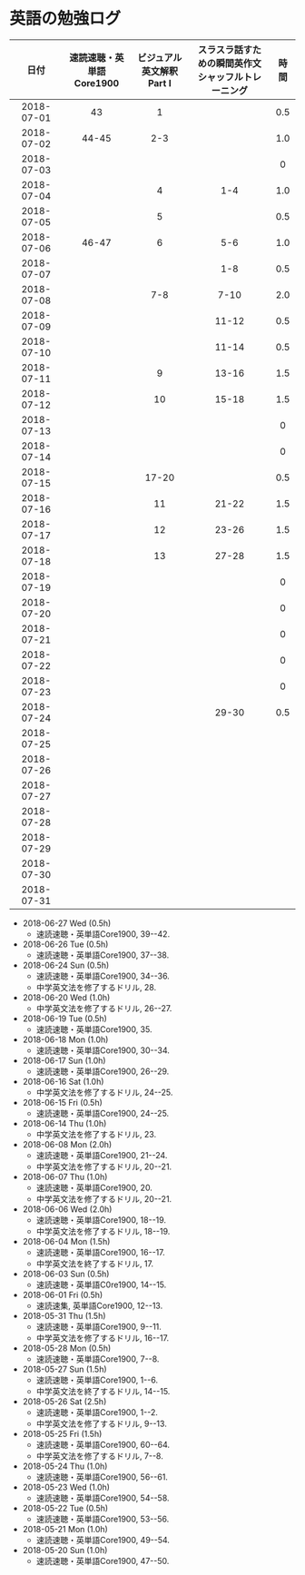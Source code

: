 # 英語の勉強ログ

|日付|速読速聴・英単語<br>Core1900|ビジュアル英文解釈<br>Part I|スラスラ話すための瞬間英作文<br>シャッフルトレーニング|時間|
|:--:|:--:|:--:|:--:|:--:|
|2018-07-01|43|1||0.5|
|2018-07-02|44-45|2-3||1.0|
|2018-07-03||||0|
|2018-07-04||4|1-4|1.0|
|2018-07-05||5||0.5|
|2018-07-06|46-47|6|5-6|1.0|
|2018-07-07|||1-8|0.5|
|2018-07-08||7-8|7-10|2.0|
|2018-07-09|||11-12|0.5|
|2018-07-10|||11-14|0.5|
|2018-07-11||9|13-16|1.5|
|2018-07-12||10|15-18|1.5|
|2018-07-13||||0|
|2018-07-14||||0|
|2018-07-15||17-20||0.5|
|2018-07-16||11|21-22|1.5|
|2018-07-17||12|23-26|1.5|
|2018-07-18||13|27-28|1.5|
|2018-07-19||||0|
|2018-07-20||||0|
|2018-07-21||||0|
|2018-07-22||||0|
|2018-07-23||||0|
|2018-07-24|||29-30|0.5|
|2018-07-25|||||
|2018-07-26|||||
|2018-07-27|||||
|2018-07-28|||||
|2018-07-29|||||
|2018-07-30|||||
|2018-07-31|||||

* 2018-06-27 Wed (0.5h)
	* 速読速聴・英単語Core1900, 39--42.
* 2018-06-26 Tue (0.5h)
	* 速読速聴・英単語Core1900, 37--38.
* 2018-06-24 Sun (0.5h)
	* 速読速聴・英単語Core1900, 34--36.
	* 中学英文法を修了するドリル, 28.
* 2018-06-20 Wed (1.0h)
	* 中学英文法を修了するドリル, 26--27.
* 2018-06-19 Tue (0.5h)
	* 速読速聴・英単語Core1900, 35.
* 2018-06-18 Mon (1.0h)
	* 速読速聴・英単語Core1900, 30--34.
* 2018-06-17 Sun (1.0h)
	* 速読速聴・英単語Core1900, 26--29.
* 2018-06-16 Sat (1.0h)
	* 中学英文法を修了するドリル, 24--25.
* 2018-06-15 Fri (0.5h)
	* 速読速聴・英単語Core1900, 24--25.
* 2018-06-14 Thu (1.0h)
	* 中学英文法を修了するドリル, 23.
* 2018-06-08 Mon (2.0h)
	* 速読速聴・英単語Core1900, 21--24.
	* 中学英文法を修了するドリル, 20--21.
* 2018-06-07 Thu (1.0h)
	* 速読速聴・英単語Core1900, 20.
	* 中学英文法を修了するドリル, 20--21.
* 2018-06-06 Wed (2.0h)
	* 速読速聴・英単語Core1900, 18--19.
	* 中学英文法を修了するドリル, 18--19.
* 2018-06-04 Mon (1.5h)
	* 速読速聴・英単語Core1900, 16--17.
	* 中学英文法を終了するドリル, 17.
* 2018-06-03 Sun (0.5h)
	* 速読速聴・英単語C0re1900, 14--15.
* 2018-06-01 Fri (0.5h)
	* 速読速集, 英単語Core1900, 12--13.
* 2018-05-31 Thu (1.5h)
	* 速読速聴・英単語Core1900, 9--11.
	* 中学英文法を修了するドリル, 16--17.
* 2018-05-28 Mon (0.5h)
	* 速読速聴・英単語Core1900, 7--8.
* 2018-05-27 Sun (1.5h)
	* 速読速聴・英単語Core1900, 1--6.
	* 中学英文法を終了するドリル, 14--15.
* 2018-05-26 Sat (2.5h)
	* 速読速聴・英単語Core1900, 1--2.
	* 中学英文法を修了するドリル, 9--13.
* 2018-05-25 Fri (1.5h)
	* 速読速聴・英単語Core1900, 60--64.
	* 中学英文法を修了するドリル, 7--8.
* 2018-05-24 Thu (1.0h)
	* 速読速聴・英単語Core1900, 56--61.
* 2018-05-23 Wed (1.0h)
	* 速読速聴・英単語Core1900, 54--58.
* 2018-05-22 Tue (0.5h)
	* 速読速聴・英単語Core1900, 53--56.
* 2018-05-21 Mon (1.0h)
	* 速読速聴・英単語Core1900, 49--54.
* 2018-05-20 Sun (1.0h)
	* 速読速聴・英単語Core1900, 47--50.

